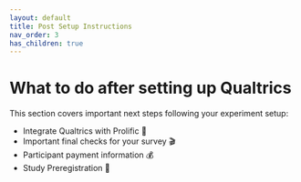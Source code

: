 ```yaml
---
layout: default
title: Post Setup Instructions
nav_order: 3 
has_children: true  
---
```


# What to do after setting up Qualtrics

This section covers important next steps following your experiment setup:
- Integrate Qualtrics with Prolific 🚦
- Important final checks for your survey 🎬
- Participant payment information 💰
- Study Preregistration 📑

